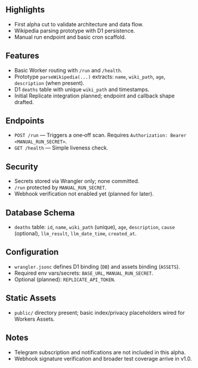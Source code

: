 ## Highlights
- First alpha cut to validate architecture and data flow.
- Wikipedia parsing prototype with D1 persistence.
- Manual run endpoint and basic cron scaffold.

## Features
- Basic Worker routing with `/run` and `/health`.
- Prototype `parseWikipedia(...)` extracts: `name`, `wiki_path`, `age`, `description` (when present).
- D1 `deaths` table with unique `wiki_path` and timestamps.
- Initial Replicate integration planned; endpoint and callback shape drafted.

## Endpoints
- `POST /run` — Triggers a one‑off scan. Requires `Authorization: Bearer <MANUAL_RUN_SECRET>`.
- `GET /health` — Simple liveness check.

## Security
- Secrets stored via Wrangler only; none committed.
- `/run` protected by `MANUAL_RUN_SECRET`.
- Webhook verification not enabled yet (planned for later).

## Database Schema
- `deaths` table: `id`, `name`, `wiki_path` (unique), `age`, `description`, `cause` (optional), `llm_result`, `llm_date_time`, `created_at`.

## Configuration
- `wrangler.jsonc` defines D1 binding (`DB`) and assets binding (`ASSETS`).
- Required env vars/secrets: `BASE_URL`, `MANUAL_RUN_SECRET`.
- Optional (planned): `REPLICATE_API_TOKEN`.

## Static Assets
- `public/` directory present; basic index/privacy placeholders wired for Workers Assets.

## Notes
- Telegram subscription and notifications are not included in this alpha.
- Webhook signature verification and broader test coverage arrive in v1.0.

